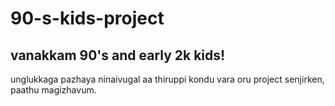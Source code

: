 # 90-s-kids-project

## vanakkam 90's and early 2k kids!

unglukkaga pazhaya ninaivugal aa thiruppi kondu vara oru project senjirken, paathu magizhavum.
